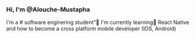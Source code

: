 ### Hi, I'm @Alouche-Mustapha

I'm a # software enginering student":school:
I'm currently learning:book: React Native and how to become a cross platform mobile developer (IOS, Android)
